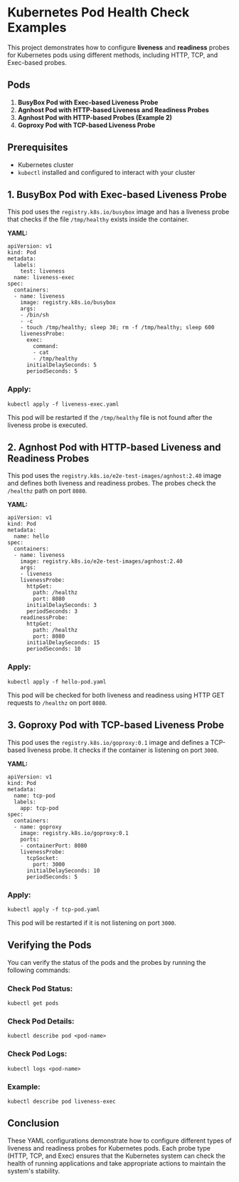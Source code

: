 
# Kubernetes Pod Health Check Examples

This project demonstrates how to configure **liveness** and **readiness** probes for Kubernetes pods using different methods, including HTTP, TCP, and Exec-based probes.

## Pods

1. **BusyBox Pod with Exec-based Liveness Probe**
2. **Agnhost Pod with HTTP-based Liveness and Readiness Probes**
3. **Agnhost Pod with HTTP-based Probes (Example 2)**
4. **Goproxy Pod with TCP-based Liveness Probe**

## Prerequisites

- Kubernetes cluster
- `kubectl` installed and configured to interact with your cluster



## 1. BusyBox Pod with Exec-based Liveness Probe

This pod uses the `registry.k8s.io/busybox` image and has a liveness probe that checks if the file `/tmp/healthy` exists inside the container.

**YAML:**

```
apiVersion: v1
kind: Pod
metadata:
  labels:
    test: liveness
  name: liveness-exec
spec:
  containers:
  - name: liveness
    image: registry.k8s.io/busybox
    args:
    - /bin/sh
    - -c
    - touch /tmp/healthy; sleep 30; rm -f /tmp/healthy; sleep 600
    livenessProbe:
      exec:
        command:
        - cat 
        - /tmp/healthy
      initialDelaySeconds: 5
      periodSeconds: 5
```

### Apply:

```
kubectl apply -f liveness-exec.yaml
```

This pod will be restarted if the `/tmp/healthy` file is not found after the liveness probe is executed.



## 2. Agnhost Pod with HTTP-based Liveness and Readiness Probes

This pod uses the `registry.k8s.io/e2e-test-images/agnhost:2.40` image and defines both liveness and readiness probes. The probes check the `/healthz` path on port `8080`.

**YAML:**

```
apiVersion: v1
kind: Pod
metadata:
  name: hello
spec:
  containers:
  - name: liveness
    image: registry.k8s.io/e2e-test-images/agnhost:2.40
    args:
    - liveness
    livenessProbe:
      httpGet:
        path: /healthz
        port: 8080
      initialDelaySeconds: 3
      periodSeconds: 3
    readinessProbe:
      httpGet:
        path: /healthz
        port: 8080
      initialDelaySeconds: 15
      periodSeconds: 10
```

### Apply:

```
kubectl apply -f hello-pod.yaml
```

This pod will be checked for both liveness and readiness using HTTP GET requests to `/healthz` on port `8080`.


## 3. Goproxy Pod with TCP-based Liveness Probe

This pod uses the `registry.k8s.io/goproxy:0.1` image and defines a TCP-based liveness probe. It checks if the container is listening on port `3000`.

**YAML:**

```
apiVersion: v1
kind: Pod
metadata:
  name: tcp-pod
  labels:
    app: tcp-pod
spec:
  containers:
  - name: goproxy
    image: registry.k8s.io/goproxy:0.1
    ports:
    - containerPort: 8080
    livenessProbe:
      tcpSocket:
        port: 3000
      initialDelaySeconds: 10
      periodSeconds: 5
```

### Apply:

```
kubectl apply -f tcp-pod.yaml
```

This pod will be restarted if it is not listening on port `3000`.


## Verifying the Pods

You can verify the status of the pods and the probes by running the following commands:

### Check Pod Status:

```
kubectl get pods
```

### Check Pod Details:

```
kubectl describe pod <pod-name>
```

### Check Pod Logs:

```
kubectl logs <pod-name>
```

### Example:

```
kubectl describe pod liveness-exec
```

## Conclusion

These YAML configurations demonstrate how to configure different types of liveness and readiness probes for Kubernetes pods. Each probe type (HTTP, TCP, and Exec) ensures that the Kubernetes system can check the health of running applications and take appropriate actions to maintain the system's stability.